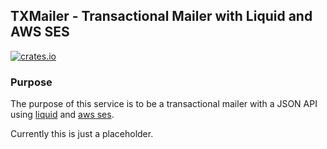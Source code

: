 ## TXMailer - Transactional Mailer with Liquid and AWS SES

[![crates.io](https://meritbadge.herokuapp.com/txmailer)](https://crates.io/crates/txmailer)

### Purpose

The purpose of this service is to be a transactional mailer with a JSON API using [liquid](https://crates.io/crates/liquid) and [aws ses](https://aws.amazon.com/ses/).

Currently this is just a placeholder.
